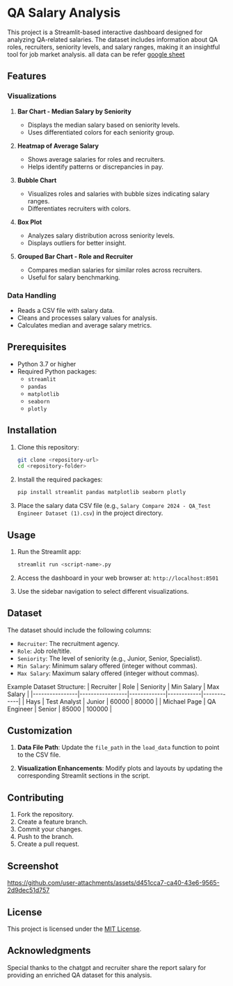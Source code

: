 # QA Salary Analysis 

This project is a Streamlit-based interactive dashboard designed for analyzing QA-related salaries. The dataset includes information about QA roles, recruiters, seniority levels, and salary ranges, making it an insightful tool for job market analysis. all data can be refer [google sheet](https://docs.google.com/spreadsheets/d/1aqhgA6boLvLuPZOBXoeM-T1FJDyxWVFwsK3xvitt9o8/edit?usp=sharing)

## Features

### Visualizations 
1. **Bar Chart - Median Salary by Seniority**
   - Displays the median salary based on seniority levels.
   - Uses differentiated colors for each seniority group.

2. **Heatmap of Average Salary**
   - Shows average salaries for roles and recruiters.
   - Helps identify patterns or discrepancies in pay.

3. **Bubble Chart**
   - Visualizes roles and salaries with bubble sizes indicating salary ranges.
   - Differentiates recruiters with colors.

4. **Box Plot**
   - Analyzes salary distribution across seniority levels.
   - Displays outliers for better insight.

5. **Grouped Bar Chart - Role and Recruiter**
   - Compares median salaries for similar roles across recruiters.
   - Useful for salary benchmarking.

### Data Handling
- Reads a CSV file with salary data.
- Cleans and processes salary values for analysis.
- Calculates median and average salary metrics.

## Prerequisites

- Python 3.7 or higher
- Required Python packages:
  - `streamlit`
  - `pandas`
  - `matplotlib`
  - `seaborn`
  - `plotly`

## Installation

1. Clone this repository:
   ```bash
   git clone <repository-url>
   cd <repository-folder>
   ```

2. Install the required packages:
   ```bash
   pip install streamlit pandas matplotlib seaborn plotly
   ```

3. Place the salary data CSV file (e.g., `Salary Compare 2024 - QA_Test Engineer Dataset (1).csv`) in the project directory.

## Usage

1. Run the Streamlit app:
   ```bash
   streamlit run <script-name>.py
   ```

2. Access the dashboard in your web browser at:
   `http://localhost:8501`

3. Use the sidebar navigation to select different visualizations.

## Dataset

The dataset should include the following columns:
- `Recruiter`: The recruitment agency.
- `Role`: Job role/title.
- `Seniority`: The level of seniority (e.g., Junior, Senior, Specialist).
- `Min Salary`: Minimum salary offered (integer without commas).
- `Max Salary`: Maximum salary offered (integer without commas).

Example Dataset Structure:
| Recruiter      | Role            | Seniority   | Min Salary | Max Salary |
|----------------|-----------------|-------------|------------|------------|
| Hays           | Test Analyst    | Junior      | 60000      | 80000      |
| Michael Page   | QA Engineer     | Senior      | 85000      | 100000     |

## Customization

1. **Data File Path**:
   Update the `file_path` in the `load_data` function to point to the CSV file.

2. **Visualization Enhancements**:
   Modify plots and layouts by updating the corresponding Streamlit sections in the script.

## Contributing

1. Fork the repository.
2. Create a feature branch.
3. Commit your changes.
4. Push to the branch.
5. Create a pull request.

## Screenshot 


https://github.com/user-attachments/assets/d451cca7-ca40-43e6-9565-2d9dec51d757


## License

This project is licensed under the [MIT License](LICENSE).

## Acknowledgments

Special thanks to the chatgpt and recruiter share the report salary for providing an enriched QA dataset for this analysis.

